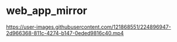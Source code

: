 # web_app_mirror




https://user-images.githubusercontent.com/121868551/224896947-2d966368-811c-4274-b147-0eded9816c40.mp4

